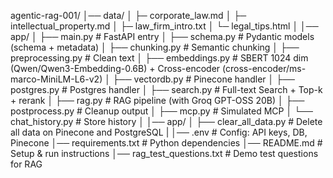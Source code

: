 agentic-rag-001/
│── data/
│   ├─ corporate_law.md
│   ├─ intellectual_property.md
│   ├─ law_firm_intro.txt
│   └─ legal_tips.html
│
│── app/
│   ├── main.py            # FastAPI entry
│   ├── schema.py          # Pydantic models (schema + metadata)
│   ├── chunking.py        # Semantic chunking
│   ├── preprocessing.py   # Clean text
│   ├── embeddings.py      # SBERT 1024 dim (Qwen/Qwen3-Embedding-0.6B) + Cross-encoder (cross-encoder/ms-marco-MiniLM-L6-v2)
│   ├── vectordb.py        # Pinecone handler
│   ├── postgres.py        # Postgres handler
│   ├── search.py          # Full-text Search + Top-k + rerank
│   ├── rag.py             # RAG pipeline (with Groq GPT-OSS 20B)
│   ├── postprocess.py     # Cleanup output
│   ├── mcp.py             # Simulated MCP
│   └── chat_history.py    # Store history 
│
│── app/
│   ├── clear_all_data.py  # Delete all data on Pinecone and PostgreSQL
|
│── .env                   # Config: API keys, DB, Pinecone
│── requirements.txt       # Python dependencies
│── README.md              # Setup & run instructions
│── rag_test_questions.txt # Demo test questions for RAG




